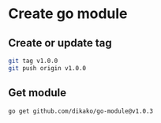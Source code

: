 # Create go module

## Create or update tag
```bash
git tag v1.0.0
git push origin v1.0.0
```

## Get module
```bash
go get github.com/dikako/go-module@v1.0.3
```
